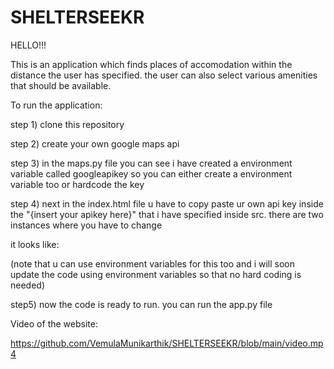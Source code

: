 # SHELTERSEEKR
HELLO!!!

This is an application which finds places of accomodation within the distance the user has specified. the user can also select various amenities 
that should be available.

To run the application:

step 1) clone this repository

step 2) create your own google maps api

step 3) in the maps.py file you can see i have created a environment variable called googleapikey so you can either create a environment variable too or hardcode 
the key

step 4) next in the index.html file u have to copy paste ur own api key inside the "{insert your apikey here}" that i have specified  inside src. there are two 
instances where you have to change

it looks like:

<script src="https://maps.googleapis.com/maps/api/js?key={insertyourapikeyhere}&libraries=places&callback=initAutocomplete" async defer></script>

(note that u can use environment variables for this too and i will soon update the code using environment variables so that no hard coding is needed)

step5) now the code is ready to run. you can run the app.py file

 Video of the website:

 https://github.com/VemulaMunikarthik/SHELTERSEEKR/blob/main/video.mp4



 






